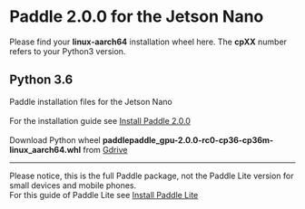 # Paddle 2.0.0 for the Jetson Nano
Please find your **linux-aarch64** installation wheel here. The **cpXX** number refers to your Python3 version.<br/>
## Python 3.6
Paddle installation files for the Jetson Nano
<br/><br/>
For the installation guide see [Install Paddle 2.0.0](https://qengineering.eu/install-paddle-on-jetson-nano.html) <br/><br/>
Download Python wheel **paddlepaddle_gpu-2.0.0-rc0-cp36-cp36m-linux_aarch64.whl** from [Gdrive](https://drive.google.com/file/d/1aR9GAneq-q5fpeLHua9_I1O3YrfzV7mD/view?usp=sharing) <br/>
___
Please notice, this is the full Paddle package, not the Paddle Lite version for small devices and mobile phones.<br/>
For this guide of Paddle Lite see [Install Paddle Lite](https://qengineering.eu/install-paddle-on-jetson-nano.html) <br/>
